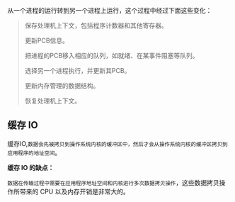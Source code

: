从一个进程的运行转到另一个进程上运行，这个过程中经过下面这些变化：

> 保存处理机上下文，包括程序计数器和其他寄存器。
>
> 更新PCB信息。
>
> 把进程的PCB移入相应的队列，如就绪、在某事件阻塞等队列。
>
> 选择另一个进程执行，并更新其PCB。
>
> 更新内存管理的数据结构。
>
> 恢复处理机上下文。

## 缓存 IO

缓存IO,`数据会先被拷贝到操作系统内核的缓冲区中，然后才会从操作系统内核的缓冲区拷贝到应用程序的地址空间`。

**缓存 IO 的缺点：**

`数据在传输过程中需要在应用程序地址空间和内核进行多次数据拷贝操作`，这些数据拷贝操作所带来的 CPU 以及内存开销是非常大的。






